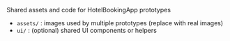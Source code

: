 Shared assets and code for HotelBookingApp prototypes

- `assets/` : images used by multiple prototypes (replace with real images)
- `ui/` : (optional) shared UI components or helpers
